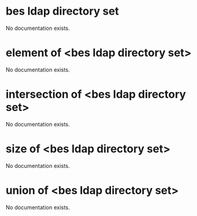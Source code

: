 # bes ldap directory set

No documentation exists.

# element of &lt;bes ldap directory set&gt;

No documentation exists.

# intersection of &lt;bes ldap directory set&gt;

No documentation exists.

# size of &lt;bes ldap directory set&gt;

No documentation exists.

# union of &lt;bes ldap directory set&gt;

No documentation exists.

